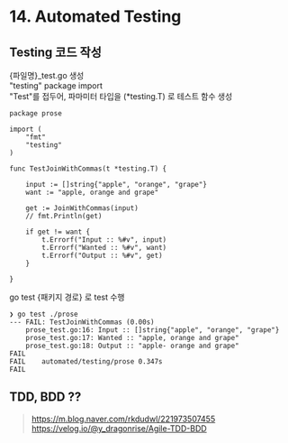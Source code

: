# 14. Automated Testing


## Testing 코드 작성
{파일명}_test.go 생성  
"testing" package import  
"Test"를 접두어, 파마미터 타입을 (*testing.T) 로 테스트 함수 생성


```golang
package prose

import (
	"fmt"
	"testing"
)

func TestJoinWithCommas(t *testing.T) {

	input := []string{"apple", "orange", "grape"}
	want := "apple, orange and grape"

	get := JoinWithCommas(input)
	// fmt.Println(get)

	if get != want {
		t.Errorf("Input :: %#v", input)
		t.Errorf("Wanted :: %#v", want)
		t.Errorf("Output :: %#v", get)
	}

}
```

go test {패키지 경로} 로 test 수행

```golang
❯ go test ./prose
--- FAIL: TestJoinWithCommas (0.00s)
    prose_test.go:16: Input :: []string{"apple", "orange", "grape"}
    prose_test.go:17: Wanted :: "apple, orange and grape"
    prose_test.go:18: Output :: "apple- orange and grape"
FAIL
FAIL    automated/testing/prose 0.347s
FAIL
```

## TDD, BDD ??

> https://m.blog.naver.com/rkdudwl/221973507455
https://velog.io/@y_dragonrise/Agile-TDD-BDD